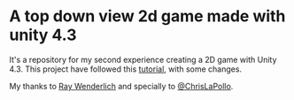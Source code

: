A top down view 2d game made with unity 4.3
===========================================

It's a repository for my second experience creating a 2D game with Unity 4.3. This project have followed this [tutorial](http://www.raywenderlich.com/61532/unity-2d-tutorial-getting-started), with some changes.

My thanks to [Ray Wenderlich](http://www.raywenderlich.com/) and specially to [@ChrisLaPollo](http://www.raywenderlich.com/u/clapollo).
